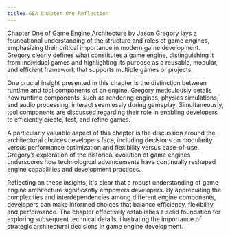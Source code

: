 ```yaml
---
title: GEA Chapter One Reflection
---
```

 
Chapter One of Game Engine Architecture by Jason Gregory lays a foundational understanding of the structure and roles of game engines, emphasizing their critical importance in modern game development. Gregory clearly defines what constitutes a game engine, distinguishing it from individual games and highlighting its purpose as a reusable, modular, and efficient framework that supports multiple games or projects.

One crucial insight presented in this chapter is the distinction between runtime and tool components of an engine. Gregory meticulously details how runtime components, such as rendering engines, physics simulations, and audio processing, interact seamlessly during gameplay. Simultaneously, tool components are discussed regarding their role in enabling developers to efficiently create, test, and refine games.

A particularly valuable aspect of this chapter is the discussion around the architectural choices developers face, including decisions on modularity versus performance optimization and flexibility versus ease-of-use. Gregory’s exploration of the historical evolution of game engines underscores how technological advancements have continually reshaped engine capabilities and development practices.

Reflecting on these insights, it's clear that a robust understanding of game engine architecture significantly empowers developers. By appreciating the complexities and interdependencies among different engine components, developers can make informed choices that balance efficiency, flexibility, and performance. The chapter effectively establishes a solid foundation for exploring subsequent technical details, illustrating the importance of strategic architectural decisions in game engine development.
